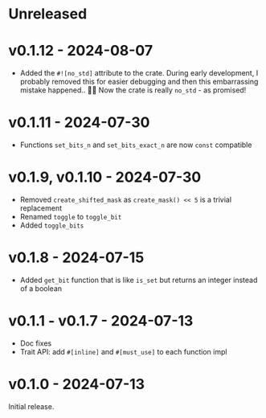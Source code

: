 # Unreleased

# v0.1.12 - 2024-08-07

- Added the `#![no_std]` attribute to the crate. During early development, I
  probably removed this for easier debugging and then this embarrassing mistake
  happened.. 🤦😅  Now the crate is really `no_std` - as promised!

# v0.1.11 - 2024-07-30

- Functions `set_bits_n` and `set_bits_exact_n` are now `const` compatible

# v0.1.9, v0.1.10 - 2024-07-30

- Removed `create_shifted_mask` as `create_mask() << 5` is a trivial replacement
- Renamed `toggle` to `toggle_bit`
- Added `toggle_bits`

# v0.1.8 - 2024-07-15

- Added `get_bit` function that is like `is_set` but returns an integer instead
  of a boolean

# v0.1.1 - v0.1.7 - 2024-07-13

- Doc fixes
- Trait API: add `#[inline]` and `#[must_use]` to each function impl

# v0.1.0 - 2024-07-13

Initial release.
